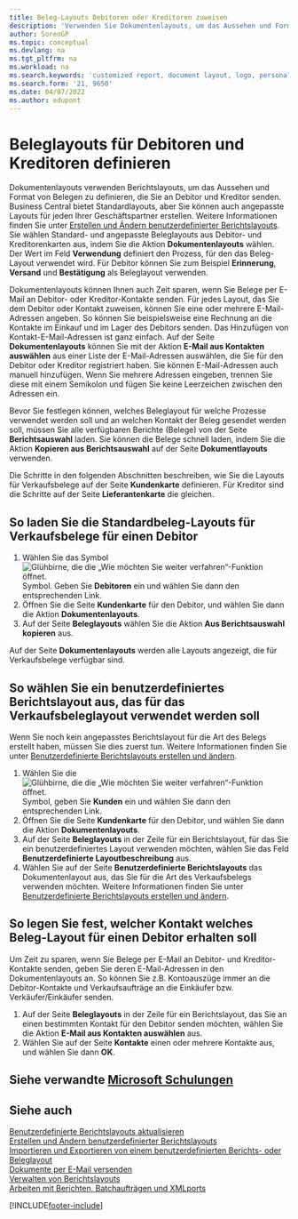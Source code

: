 ```yaml
---
title: Beleg-Layouts Debitoren oder Kreditoren zuweisen
description: 'Verwenden Sie Dokumentenlayouts, um das Aussehen und Format von Belegen wie Rechnungen und Bestellungen zu steuern, die Sie an Debitoren und Kreditoren senden.'
author: SorenGP
ms.topic: conceptual
ms.devlang: na
ms.tgt_pltfrm: na
ms.workload: na
ms.search.keywords: 'customized report, document layout, logo, personalize'
ms.search.form: '21, 9650'
ms.date: 04/07/2022
ms.author: edupont
---
```

# <a name="define-document-layouts-for-customers-and-vendors" />Beleglayouts für Debitoren und Kreditoren definieren

Dokumentenlayouts verwenden Berichtslayouts, um das Aussehen und Format von Belegen zu definieren, die Sie an Debitor und Kreditor senden. Business Central bietet Standardlayouts, aber Sie können auch angepasste Layouts für jeden Ihrer Geschäftspartner erstellen. Weitere Informationen finden Sie unter [Erstellen und Ändern benutzerdefinierter Berichtslayouts](ui-how-create-custom-report-layout.md). Sie wählen Standard- und angepasste Beleglayouts aus Debitor- und Kreditorenkarten aus, indem Sie die Aktion **Dokumentenlayouts** wählen. Der Wert im Feld **Verwendung** definiert den Prozess, für den das Beleg-Layout verwendet wird. Für Debitor können Sie zum Beispiel **Erinnerung**, **Versand** und **Bestätigung** als Beleglayout verwenden.

Dokumentenlayouts können Ihnen auch Zeit sparen, wenn Sie Belege per E-Mail an Debitor- oder Kreditor-Kontakte senden. Für jedes Layout, das Sie dem Debitor oder Kontakt zuweisen, können Sie eine oder mehrere E-Mail-Adressen angeben. So können Sie beispielsweise eine Rechnung an die Kontakte im Einkauf und im Lager des Debitors senden. Das Hinzufügen von Kontakt-E-Mail-Adressen ist ganz einfach. Auf der Seite **Dokumentenlayouts** können Sie mit der Aktion **E-Mail aus Kontakten auswählen** aus einer Liste der E-Mail-Adressen auswählen, die Sie für den Debitor oder Kreditor registriert haben. Sie können E-Mail-Adressen auch manuell hinzufügen. Wenn Sie mehrere Adressen eingeben, trennen Sie diese mit einem Semikolon und fügen Sie keine Leerzeichen zwischen den Adressen ein.

Bevor Sie festlegen können, welches Beleglayout für welche Prozesse verwendet werden soll und an welchen Kontakt der Beleg gesendet werden soll, müssen Sie alle verfügbaren Berichte (Belege) von der Seite **Berichtsauswahl** laden. Sie können die Belege schnell laden, indem Sie die Aktion **Kopieren aus Berichtsauswahl** auf der Seite **Dokumentlayouts** verwenden.

Die Schritte in den folgenden Abschnitten beschreiben, wie Sie die Layouts für Verkaufsbelege auf der Seite **Kundenkarte** definieren. Für Kreditor sind die Schritte auf der Seite **Lieferantenkarte** die gleichen.

## <a name="to-load-the-standard-document-layouts-for-sales-documents-for-a-customer" />So laden Sie die Standardbeleg-Layouts für Verkaufsbelege für einen Debitor

1. Wählen Sie das Symbol ![Glühbirne, die die „Wie möchten Sie weiter verfahren“-Funktion öffnet.](media/ui-search/search_small.png "Sagen Sie mir, was Sie tun möchten") Symbol. Geben Sie **Debitoren** ein und wählen Sie dann den entsprechenden Link.
2. Öffnen Sie die Seite **Kundenkarte** für den Debitor, und wählen Sie dann die Aktion **Dokumentenlayouts**.
3. Auf der Seite **Beleglayouts** wählen Sie die Aktion **Aus Berichtsauswahl kopieren** aus.

Auf der Seite **Dokumentenlayouts** werden alle Layouts angezeigt, die für Verkaufsbelege verfügbar sind. 

## <a name="to-select-a-custom-report-layout-to-use-for-the-sales-document-layout" />So wählen Sie ein benutzerdefiniertes Berichtslayout aus, das für das Verkaufsbeleglayout verwendet werden soll

Wenn Sie noch kein angepasstes Berichtslayout für die Art des Belegs erstellt haben, müssen Sie dies zuerst tun. Weitere Informationen finden Sie unter [Benutzerdefinierte Berichtslayouts erstellen und ändern](ui-how-create-custom-report-layout.md).

1. Wählen Sie die ![Glühbirne, die die „Wie möchten Sie weiter verfahren“-Funktion öffnet.](media/ui-search/search_small.png "Was möchten Sie tun?") Symbol, geben Sie **Kunden** ein und wählen Sie dann den entsprechenden Link.
2. Öffnen Sie die Seite **Kundenkarte** für den Debitor, und wählen Sie dann die Aktion **Dokumentenlayouts**.
3. Auf der Seite **Beleglayouts** in der Zeile für ein Berichtslayout, für das Sie ein benutzerdefiniertes Layout verwenden möchten, wählen Sie das Feld **Benutzerdefinierte Layoutbeschreibung** aus.
4. Wählen Sie auf der Seite **Benutzerdefinierte Berichtslayouts** das Dokumentenlayout aus, das Sie für die Art des Verkaufsbelegs verwenden möchten. Weitere Informationen finden Sie unter [Benutzerdefinierte Berichtslayouts erstellen und ändern](ui-how-create-custom-report-layout.md).

## <a name="to-specify-which-contact-will-receive-which-document-layout-for-a-customer" />So legen Sie fest, welcher Kontakt welches Beleg-Layout für einen Debitor erhalten soll

Um Zeit zu sparen, wenn Sie Belege per E-Mail an Debitor- und Kreditor-Kontakte senden, geben Sie deren E-Mail-Adressen in den Dokumentenlayouts an. So können Sie z.B. Kontoauszüge immer an die Debitor-Kontakte und Verkaufsaufträge an die Einkäufer bzw. Verkäufer/Einkäufer senden.

1. Auf der Seite **Beleglayouts** in der Zeile für ein Berichtslayout, das Sie an einen bestimmten Kontakt für den Debitor senden möchten, wählen Sie die Aktion **E-Mail aus Kontakten auswählen** aus.
2. Wählen Sie auf der Seite **Kontakte** einen oder mehrere Kontakte aus, und wählen Sie dann **OK**.

## <a name="see-related-microsoft-training" />Siehe verwandte [Microsoft Schulungen](/training/modules/change-documents-dynamics-365-business-central/)

## <a name="see-also" />Siehe auch

[Benutzerdefinierte Berichtslayouts aktualisieren](ui-update-report-layouts.md)  
[Erstellen und Ändern benutzerdefinierter Berichtslayouts](ui-how-create-custom-report-layout.md)  
[Importieren und Exportieren von einem benutzerdefinierten Berichts- oder Beleglayout](ui-how-import-and-export-report-layout.md)  
[Dokumente per E-Mail versenden](ui-how-send-documents-email.md)  
[Verwalten von Berichtslayouts](ui-manage-report-layouts.md)  
[Arbeiten mit Berichten, Batchaufträgen und XMLports](ui-work-report.md)  


[!INCLUDE[footer-include](includes/footer-banner.md)]
